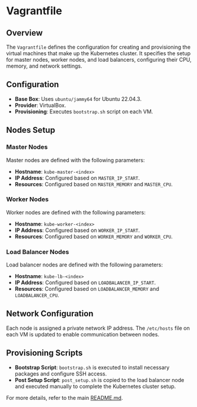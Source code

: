 # Vagrantfile

## Overview

The `Vagrantfile` defines the configuration for creating and provisioning the virtual machines that make up the Kubernetes cluster. It specifies the setup for master nodes, worker nodes, and load balancers, configuring their CPU, memory, and network settings.

## Configuration

- **Base Box**: Uses `ubuntu/jammy64` for Ubuntu 22.04.3.
- **Provider**: VirtualBox.
- **Provisioning**: Executes `bootstrap.sh` script on each VM.

## Nodes Setup

### Master Nodes

Master nodes are defined with the following parameters:
- **Hostname**: `kube-master-<index>`
- **IP Address**: Configured based on `MASTER_IP_START`.
- **Resources**: Configured based on `MASTER_MEMORY` and `MASTER_CPU`.

### Worker Nodes

Worker nodes are defined with the following parameters:
- **Hostname**: `kube-worker-<index>`
- **IP Address**: Configured based on `WORKER_IP_START`.
- **Resources**: Configured based on `WORKER_MEMORY` and `WORKER_CPU`.

### Load Balancer Nodes

Load balancer nodes are defined with the following parameters:
- **Hostname**: `kube-lb-<index>`
- **IP Address**: Configured based on `LOADBALANCER_IP_START`.
- **Resources**: Configured based on `LOADBALANCER_MEMORY` and `LOADBALANCER_CPU`.

## Network Configuration

Each node is assigned a private network IP address. The `/etc/hosts` file on each VM is updated to enable communication between nodes.

## Provisioning Scripts

- **Bootstrap Script**: `bootstrap.sh` is executed to install necessary packages and configure SSH access.
- **Post Setup Script**: `post_setup.sh` is copied to the load balancer node and executed manually to complete the Kubernetes cluster setup.

For more details, refer to the main [README.md](./README.md).
